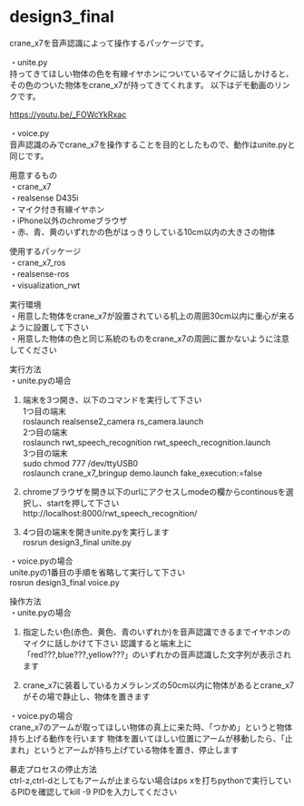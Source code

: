 # design3_final
crane_x7を音声認識によって操作するパッケージです。

・unite.py   
持ってきてほしい物体の色を有線イヤホンについているマイクに話しかけると、その色のついた物体をcrane_x7が持ってきてくれます。
以下はデモ動画のリンクです。

https://youtu.be/_FOWcYkRxac

・voice.py  
音声認識のみでcrane_x7を操作することを目的としたもので、動作はunite.pyと同じです。

用意するもの  
・crane_x7   
・realsense D435i  
・マイク付き有線イヤホン  
・iPhone以外のchromeブラウザ  
・赤、青、黄のいずれかの色がはっきりしている10cm以内の大きさの物体  

使用するパッケージ  
・crane_x7_ros  
・realsense-ros  
・visualization_rwt  

実行環境  
・用意した物体をcrane_x7が設置されている机上の周囲30cm以内に重心が来るように設置して下さい  
・用意した物体の色と同じ系統のものをcrane_x7の周囲に置かないように注意してください  

実行方法  
・unite.pyの場合  

1. 端末を3つ開き、以下のコマンドを実行して下さい  
1つ目の端末  
roslaunch realsense2_camera rs_camera.launch  
2つ目の端末  
roslaunch rwt_speech_recognition rwt_speech_recognition.launch  
3つ目の端末  
sudo chmod 777 /dev/ttyUSB0  
roslaunch crane_x7_bringup demo.launch fake_execution:=false  

2. chromeブラウザを開き以下のurlにアクセスしmodeの欄からcontinousを選択し、startを押して下さい  
http://localhost:8000/rwt_speech_recognition/  

3. 4つ目の端末を開きunite.pyを実行します  
rosrun design3_final unite.py  

・voice.pyの場合  
unite.pyの1番目の手順を省略して実行して下さい  
rosrun design3_final voice.py  

操作方法  
・unite.pyの場合  
1. 指定したい色(赤色、黄色、青のいずれか)を音声認識できるまでイヤホンのマイクに話しかけて下さい 認識すると端末上に「red???,blue???,yellow???」のいずれかの音声認識した文字列が表示されます  

2. crane_x7に装着しているカメラレンズの50cm以内に物体があるとcrane_x7がその場で静止し、物体を置きます  

・voice.pyの場合  
crane_x7のアームが取ってほしい物体の真上に来た時、「つかめ」というと物体持ち上げる動作を行います 物体を置いてほしい位置にアームが移動したら、「止まれ」というとアームが持ち上げている物体を置き、停止します  

暴走プロセスの停止方法  
ctrl-z,ctrl-dとしてもアームが止まらない場合はps xを打ちpythonで実行しているPIDを確認してkill -9 PIDを入力してください
